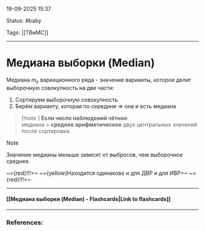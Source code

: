 
19-09-2025 15:37

Status: #baby 

Tags: [[ТВиМС]]

---
# Медиана выборки (Median)

Медиана $m_e$ вариационного ряда - значение варианты, которое делит выборочную совокупность на две части:
1. Сортируем выборочную совокупность
2. Берём варианту, которая по середине => она и есть медиана

> [!note ] **Если число наблюдений чётное**:  
медиана = **среднее арифметическое** двух центральных значений после сортировки.

> [!note]
Значение медианы меньше зависит от выбросов, чем выборочное среднее.

~={red}!!!=~ ~={yellow}Находится одинаково и для ДВР и для ИВР=~ ~={red}!!!=~

----
#### [[Медиана выборки (Median) - Flashcards|Link to flashcards]]



---
### References:

